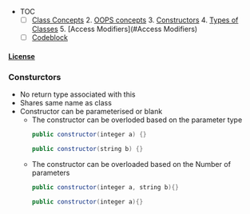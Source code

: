 - TOC
	* [ ] [Class Concepts](#Class)
		2. [OOPS concepts](#OOPsConcept)
		3. [Constructors](#Consturctors)
		4. [Types of Classes](#ClassTypes)
		5. [Access Modifiers](#Access Modifiers)
	* [ ] [Codeblock](#codeblock)

#### [License](https://raw.githubusercontent.com/dragonwarrior87/MyNotes/gh-pages/LICENSE)

### Consturctors
* No return type associated with this
* Shares same name as class
* Constructor can be parameterised or blank
	+ The constructor can be overloded based on the parameter type
		```java
		public constructor(integer a) {}

		public constructor(string b) {}
		```
	+ The constructor can be overloaded based on the Number of parameters
		```java
		public constructor(integer a, string b){}
		
		public constructor(integer a){}
		```
		
		
